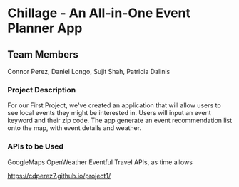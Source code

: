 # Chillage - An All-in-One Event Planner App

## Team Members
Connor Perez, Daniel Longo, Sujit Shah, Patricia Dalinis

### Project Description
For our First Project, we've created an application that will allow users to see local events they might be interested in. Users will input an event keyword and their zip code. The app generate an event recommendation list onto the map, with event details and weather.

### APIs to be Used
GoogleMaps
OpenWeather
Eventful
Travel APIs, as time allows

https://cdperez7.github.io/project1/

